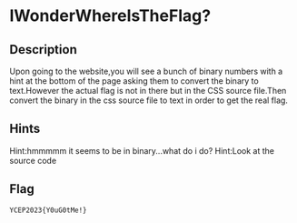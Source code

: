 IWonderWhereIsTheFlag?
===

## Description
Upon going to the website,you will see a bunch of binary numbers with a hint at the bottom of the page asking them to convert the binary to text.However the actual flag is not in there but in the CSS source file.Then convert the binary in the css source file to text in order to get the real flag.

## Hints
Hint:hmmmmm it seems to be in binary...what do i do?
Hint:Look at the source code
## Flag
```
YCEP2023{Y0uG0tMe!}
```